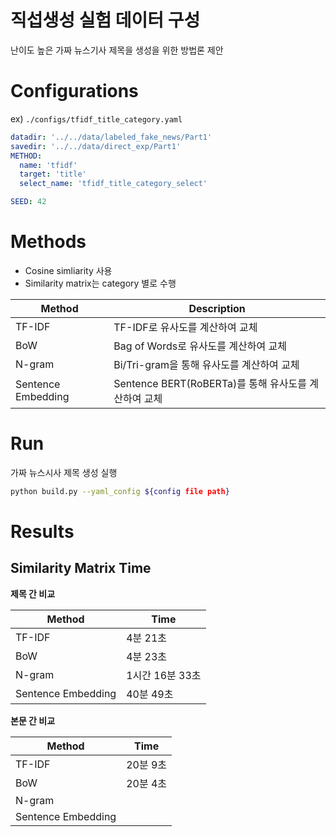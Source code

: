 # 직섭생성 실험 데이터 구성

난이도 높은 가짜 뉴스기사 제목을 생성을 위한 방법론 제안



# Configurations

ex) `./configs/tfidf_title_category.yaml`

```yaml
datadir: '../../data/labeled_fake_news/Part1' 
savedir: '../../data/direct_exp/Part1'
METHOD:
  name: 'tfidf'
  target: 'title'
  select_name: 'tfidf_title_category_select'

SEED: 42
```


# Methods

- Cosine simliarity 사용
- Similarity matrix는 category 별로 수행

Method | Description 
---|---
TF-IDF | TF-IDF로 유사도를 계산하여 교체
BoW | Bag of Words로 유사도를 계산하여 교체
N-gram | Bi/Tri-gram을 통해 유사도를 계산하여 교체
Sentence Embedding | Sentence BERT(RoBERTa)를 통해 유사도를 계산하여 교체


# Run

가짜 뉴스시사 제목 생성 실행

```bash
python build.py --yaml_config ${config file path}
```


# Results

## Similarity Matrix Time

**제목 간 비교**

Method | Time
---|---
TF-IDF | 4분 21초
BoW | 4분 23초
N-gram | 1시간 16분 33초
Sentence Embedding | 40분 49초

**본문 간 비교**

Method | Time
---|---
TF-IDF | 20분 9초
BoW | 20분 4초
N-gram | 
Sentence Embedding |

